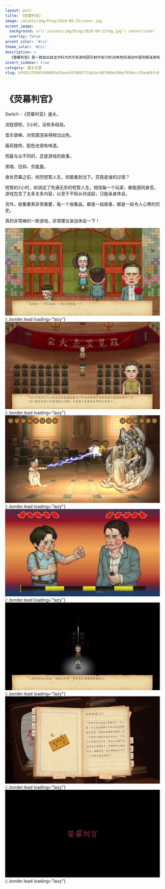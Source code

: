 ```yaml
---
layout: post
title: 《荧幕判官》
image: /assets/img/blog/2018-09-23/cover.jpg
accent_image: 
  background: url('/assets/img/blog/2018-09-23/bg.jpg') center/cover
  overlay: false
accent_color: '#ccc'
theme_color: '#ccc'
description: >
  《萤幕判官》是一款由出自龙华科大的光穹游戏团队制作发行的2D角色扮演动作冒险解谜游戏，2018年4月4日首先于Steam、App Store、Google Play平台发售，后于同年8月推出任天堂Switch版本。
invert_sidebar: true
category: 通关记录
slug: bf455153b85589805a92eee3d7d687f2ab3ac487969e396ef930acc35ea09fc0
---
```


# 《荧幕判官》

Switch -《荧幕判官》通关。

流程很短，2小时，没有多结局。

音乐很棒，对氛围渲染得相当出色。

画风独特，配色也很有味道。

而最与众不同的，还是游戏的故事。

黑暗、压抑、负能量。

身处荧幕之前，经历短暂人生，却能看到当下。究竟是谁的过错？

短暂的2小时，却讲述了充满无奈的短暂人生。相信每一个玩家，都能感同身受。游戏包含了太多太多内容，以至于不知从何说起，只能亲身体会。

另外，收集要素非常重要，每一个收集品，都是一段故事，都是一段令人心寒的历史。

真的非常棒的一款游戏，非常建议亲自体会一下！

![](/assets/img/blog/2018-09-23/1.jpg){:.border.lead loading="lazy"}
![](/assets/img/blog/2018-09-23/2.jpg){:.border.lead loading="lazy"}
![](/assets/img/blog/2018-09-23/3.jpg){:.border.lead loading="lazy"}
![](/assets/img/blog/2018-09-23/4.jpg){:.border.lead loading="lazy"}
![](/assets/img/blog/2018-09-23/5.jpg){:.border.lead loading="lazy"}
![](/assets/img/blog/2018-09-23/6.jpg){:.border.lead loading="lazy"}
![](/assets/img/blog/2018-09-23/7.jpg){:.border.lead loading="lazy"}

